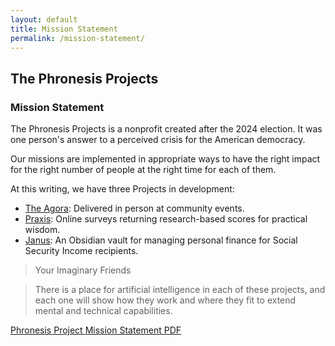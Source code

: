 ```yaml
---
layout: default
title: Mission Statement
permalink: /mission-statement/
---
```

## The Phronesis Projects
### Mission Statement

The Phronesis Projects is a nonprofit created after the 2024 election. It was one person's answer to a perceived crisis for the American democracy.

Our missions are implemented in appropriate ways to have the right impact for the right number of people at the right time for each of them.

At this writing, we have three Projects in development:
- [The Agora](/agora/): Delivered in person at community events.
- [Praxis](/praxis/): Online surveys returning research-based scores for practical wisdom.
- [Janus](/janus/): An Obsidian vault for managing personal finance for Social Security Income recipients.


> Your Imaginary Friends

> There is a place for artificial intelligence in each of these projects, and each one will show how they work and where they fit to extend mental and technical capabilities.

[Phronesis Project Mission Statement PDF](/mission-statement.pdf)